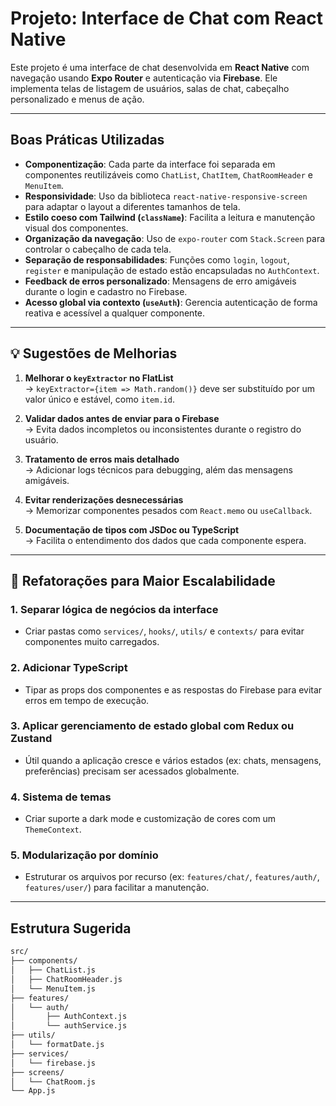 
#  Projeto: Interface de Chat com React Native

Este projeto é uma interface de chat desenvolvida em **React Native** com navegação usando **Expo Router** e autenticação via **Firebase**. Ele implementa telas de listagem de usuários, salas de chat, cabeçalho personalizado e menus de ação.

---

##  Boas Práticas Utilizadas

- **Componentização**: Cada parte da interface foi separada em componentes reutilizáveis como `ChatList`, `ChatItem`, `ChatRoomHeader` e `MenuItem`.
- **Responsividade**: Uso da biblioteca `react-native-responsive-screen` para adaptar o layout a diferentes tamanhos de tela.
- **Estilo coeso com Tailwind (`className`)**: Facilita a leitura e manutenção visual dos componentes.
- **Organização da navegação**: Uso de `expo-router` com `Stack.Screen` para controlar o cabeçalho de cada tela.
- **Separação de responsabilidades**: Funções como `login`, `logout`, `register` e manipulação de estado estão encapsuladas no `AuthContext`.
- **Feedback de erros personalizado**: Mensagens de erro amigáveis durante o login e cadastro no Firebase.
- **Acesso global via contexto (`useAuth`)**: Gerencia autenticação de forma reativa e acessível a qualquer componente.

---

## 💡 Sugestões de Melhorias

1. **Melhorar o `keyExtractor` no FlatList**  
   → `keyExtractor={item => Math.random()}` deve ser substituído por um valor único e estável, como `item.id`.

2. **Validar dados antes de enviar para o Firebase**  
   → Evita dados incompletos ou inconsistentes durante o registro do usuário.

3. **Tratamento de erros mais detalhado**  
   → Adicionar logs técnicos para debugging, além das mensagens amigáveis.

4. **Evitar renderizações desnecessárias**  
   → Memorizar componentes pesados com `React.memo` ou `useCallback`.

5. **Documentação de tipos com JSDoc ou TypeScript**  
   → Facilita o entendimento dos dados que cada componente espera.

---

## 🧱 Refatorações para Maior Escalabilidade

### 1. **Separar lógica de negócios da interface**
- Criar pastas como `services/`, `hooks/`, `utils/` e `contexts/` para evitar componentes muito carregados.

### 2. **Adicionar TypeScript**
- Tipar as props dos componentes e as respostas do Firebase para evitar erros em tempo de execução.

### 3. **Aplicar gerenciamento de estado global com Redux ou Zustand**
- Útil quando a aplicação cresce e vários estados (ex: chats, mensagens, preferências) precisam ser acessados globalmente.

### 4. **Sistema de temas**
- Criar suporte a dark mode e customização de cores com um `ThemeContext`.

### 5. **Modularização por domínio**
- Estruturar os arquivos por recurso (ex: `features/chat/`, `features/auth/`, `features/user/`) para facilitar a manutenção.

---

## Estrutura Sugerida

```bash
src/
├── components/
│   ├── ChatList.js
│   ├── ChatRoomHeader.js
│   └── MenuItem.js
├── features/
│   └── auth/
│       ├── AuthContext.js
│       └── authService.js
├── utils/
│   └── formatDate.js
├── services/
│   └── firebase.js
├── screens/
│   └── ChatRoom.js
└── App.js
```
